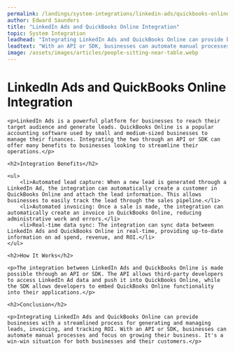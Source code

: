 ```yaml
---
permalink: /landings/system-integrations/linkedin-ads/quickbooks-online
author: Edward Saunders
title: "LinkedIn Ads and QuickBooks Online Integration"
topic: System Integration
leadhead: "Integrating LinkedIn Ads and QuickBooks Online can provide businesses with a streamlined process for generating and managing leads, invoicing, and tracking ROI"
leadtext: "With an API or SDK, businesses can automate manual processes and focus on growing their business. It's a win-win situation for both businesses and their customers."
image: /assets/images/articles/people-sitting-near-table.webp
---
```

<div class="arttext">
	<h1>LinkedIn Ads and QuickBooks Online Integration</h1>

	<p>LinkedIn Ads is a powerful platform for businesses to reach their target audience and generate leads. QuickBooks Online is a popular accounting software used by small and medium-sized businesses to manage their finances. Integrating the two through an API or SDK can offer many benefits to businesses looking to streamline their operations.</p>

	<h2>Integration Benefits</h2>

	<ul>
		<li>Automated lead capture: When a new lead is generated through a LinkedIn Ad, the integration can automatically create a customer in QuickBooks Online and attach the lead information. This allows businesses to easily track the lead through the sales pipeline.</li>
		<li>Automated invoicing: Once a sale is made, the integration can automatically create an invoice in QuickBooks Online, reducing administrative work and errors.</li>
		<li>Real-time data sync: The integration can sync data between LinkedIn Ads and QuickBooks Online in real-time, providing up-to-date information on ad spend, revenue, and ROI.</li>
	</ul>

	<h2>How It Works</h2>

	<p>The integration between LinkedIn Ads and QuickBooks Online is made possible through an API or SDK. The API allows third-party developers to access LinkedIn Ad data and push it into QuickBooks Online, while the SDK allows developers to embed QuickBooks Online functionality into their applications.</p>

	<h2>Conclusion</h2>

	<p>Integrating LinkedIn Ads and QuickBooks Online can provide businesses with a streamlined process for generating and managing leads, invoicing, and tracking ROI. With an API or SDK, businesses can automate manual processes and focus on growing their business. It's a win-win situation for both businesses and their customers.</p>

</div>